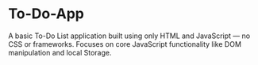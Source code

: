 # To-Do-App
A basic To-Do List application built using only HTML and JavaScript — no CSS or frameworks. Focuses on core JavaScript functionality like DOM manipulation and local Storage.
